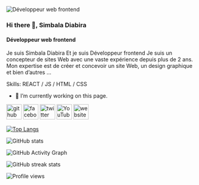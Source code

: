 ![Développeur web frontend](https://raw.githubusercontent.com/sagar-viradiya/sagar-viradiya/master/resources/banner.png)
### Hi there 👋, Simbala Diabira
#### Développeur web frontend


Je suis Simbala Diabira Et je suis Développeur frontend Je suis un concepteur de sites Web avec une vaste expérience depuis plus de 2 ans. Mon expertise est de créer et concevoir un site Web, un design graphique et bien d’autres ...

Skills: REACT / JS / HTML / CSS

- 🔭 I’m currently working on this page. 


[<img src='https://cdn.jsdelivr.net/npm/simple-icons@3.0.1/icons/github.svg' alt='github' height='40'>](https://github.com/Simbala-Diabira2)  [<img src='https://cdn.jsdelivr.net/npm/simple-icons@3.0.1/icons/facebook.svg' alt='facebook' height='40'>](https://www.facebook.com/Webdevinnovate)  [<img src='https://cdn.jsdelivr.net/npm/simple-icons@3.0.1/icons/twitter.svg' alt='twitter' height='40'>](https://twitter.com/Webdevinnovate)  [<img src='https://cdn.jsdelivr.net/npm/simple-icons@3.0.1/icons/youtube.svg' alt='YouTube' height='40'>](https://www.youtube.com/channel/webdevinnovate)  [<img src='https://cdn.jsdelivr.net/npm/simple-icons@3.0.1/icons/icloud.svg' alt='website' height='40'>](https://simbala-diabira.github.io/Portofolio/)  

[![Top Langs](https://github-readme-stats.vercel.app/api/top-langs/?username=Simbala-Diabira2)](https://github.com/anuraghazra/github-readme-stats)

![GitHub stats](https://github-readme-stats.vercel.app/api?username=Simbala-Diabira2&show_icons=true)  

![GitHub Activity Graph](https://activity-graph.herokuapp.com/graph?username=Simbala-Diabira2)  

![GitHub streak stats](https://streak-stats.demolab.com/?user=Simbala-Diabira2)  

![Profile views](https://gpvc.arturio.dev/Simbala-Diabira2)  
